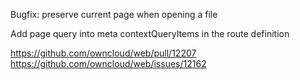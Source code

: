 Bugfix: preserve current page when opening a file

Add page query into meta contextQueryItems in the route definition

https://github.com/owncloud/web/pull/12207
https://github.com/owncloud/web/issues/12162
